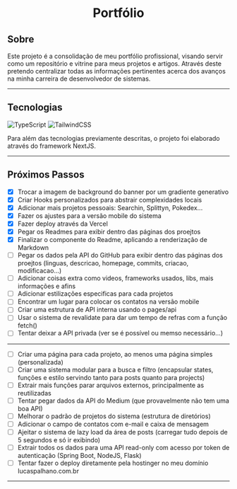 <h1 align="center">Portfólio</h1>

## Sobre

Este projeto é a consolidação de meu portfólio profissional, visando servir como um repositório e vitrine para meus projetos e artigos. Através deste pretendo centralizar todas as informações pertinentes acerca dos avanços na minha carreira de desenvolvedor de sistemas.

---

## Tecnologias

<p align="left">
  <img src="https://img.shields.io/badge/TypeScript-007ACC?style=for-the-badge&logo=typescript&logoColor=white" alt="TypeScript" />
  <img src="https://img.shields.io/badge/Tailwind_CSS-38B2AC?style=for-the-badge&logo=tailwind-css&logoColor=white" alt="TailwindCSS"/>
</p>

Para além das tecnologias previamente descritas, o projeto foi elaborado através do framework NextJS.

---

## Próximos Passos

- [x] Trocar a imagem de background do banner por um gradiente generativo
- [x] Criar Hooks personalizados para abstrair complexidades locais
- [x] Adicionar mais projetos pessoais: Searchin, Splittyn, Pokedex...
- [x] Fazer os ajustes para a versão mobile do sistema
- [x] Fazer deploy através da Vercel
- [x] Pegar os Readmes para exibir dentro das páginas dos proejtos
- [x] Finalizar o componente do Readme, aplicando a renderização de Markdown
- [ ] Pegar os dados pela API do GitHub para exibir dentro das páginas dos proejtos (linguas, descricao, homepage, commits, criacao, modificacao...)
- [ ] Adicionar coisas extra como videos, frameworks usados, libs, mais informações e afins
- [ ] Adicionar estilizações especificas para cada projetos
- [ ] Encontrar um lugar para colocar os contatos na versão mobile
- [ ] Criar uma estrutura de API interna usando o pages/api
- [ ] Usar o sistema de revalidate para dar um tempo de refras com a função fetch()
- [ ] Tentar deixar a API privada (ver se é possível ou memso necessário...)

---

- [ ] Criar uma página para cada projeto, ao menos uma página simples (personalizada)
- [ ] Criar uma sistema modular para a busca e filtro (encapsular states, funções e estilo servindo tanto para posts quanto para projects)
- [ ] Extrair mais funções parar arquivos externos, principalmente as reutilizadas
- [ ] Tentar pegar dados da API do Medium (que provavelmente não tem uma boa API)
- [ ] Melhorar o padrão de projetos do sistema (estrutura de diretórios)
- [ ] Adicionar o campo de contatos com e-mail e caixa de mensagem
- [ ] Ajeitar o sistema de lazy load da área de posts (carregar tudo depois de 5 segundos e só ir exibindo)
- [ ] Extrair todos os dados para uma API read-only com acesso por token de autenticação (Spring Boot, NodeJS, Flask)
- [ ] Tentar fazer o deploy diretamente pela hostinger no meu domínio lucaspalhano.com.br

---

<!-- ## Guia de Estilo

![Guia de estilos](./public/style-guide.png)

---

## Referência Visual

![Interface do Searchin](./public/searchin.png)

-->
